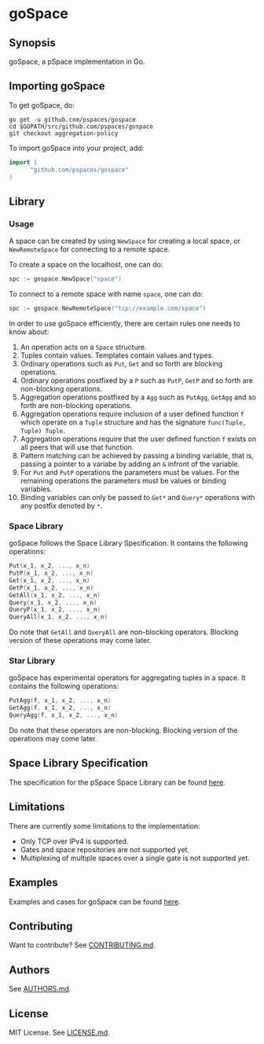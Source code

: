 # goSpace

## Synopsis
goSpace, a pSpace implementation in Go.

## Importing goSpace
To get goSpace, do:

```terminal
go get -u github.com/pspaces/gospace
cd $GOPATH/src/github.com/pspaces/gospace
git checkout aggregation-policy
```
To import goSpace into your project, add:

```go
import (
      "github.com/pspaces/gospace"
)
```

## Library

### Usage
A space can be created by using `NewSpace` for creating a local space, or `NewRemoteSpace` for connecting to a remote space.

To create a space on the localhost, one can do:

```go
spc := gospace.NewSpace("space")
```

To connect to a remote space with name `space`, one can do:

```go
spc := gospace.NewRemoteSpace("tcp://example.com/space")
```

In order to use goSpace efficiently, there are certain rules one needs to know about:

   1. An operation acts on a `Space` structure.
   2. Tuples contain values. Templates contain values and types.
   3. Ordinary operations such as `Put`, `Get` and so forth are blocking operations.
   4. Ordinary operations postfixed by a `P` such as `PutP`, `GetP` and so forth are non-blocking operations.
   5. Aggregation operations postfixed by a `Agg` such as `PutAgg`, `GetAgg` and so forth are non-blocking operations.
   6. Aggregation operations require inclusion of a user defined function `f` which operate on a `Tuple` structure and has the signature `func(Tuple, Tuple) Tuple`.
   7. Aggregation operations require that the user defined function `f` exists on all peers that will use that function.
   8. Pattern matching can be achieved by passing a binding variable, that is, passing a pointer to a variabe by adding an `&` infront of the variable.
   9. For `Put` and `PutP` operations the parameters must be values. For the remaining operations the parameters must be values or binding variables.
  10. Binding variables can only be passed to `Get*` and `Query*` operations with any postfix denoted by `*`.

### Space Library
goSpace follows the Space Library Specification. It contains the following operations:

```go
Put(x_1, x_2, ..., x_n)
PutP(x_1, x_2, ..., x_n)
Get(x_1, x_2, ..., x_n)
GetP(x_1, x_2, ..., x_n)
GetAll(x_1, x_2, ..., x_n)
Query(x_1, x_2, ..., x_n)
QueryP(x_1, x_2, ..., x_n)
QueryAll(x_1, x_2, ..., x_n)
```
Do note that `GetAll` and `QueryAll` are non-blocking operators. Blocking version of these operations may come later.

### Star Library
goSpace has experimental operators for aggregating tuples in a space. It contains the following operations:

```go
PutAgg(f, x_1, x_2, ..., x_n)
GetAgg(f, x_1, x_2, ..., x_n)
QueryAgg(f, x_1, x_2, ..., x_n)
```
Do note that these operators are non-blocking. Blocking version of the operations may come later.

## Space Library Specification
The specification for the pSpace Space Library can be found [here](https://github.com/pspaces/Programming-with-Spaces/blob/master/guide.md).

## Limitations
There are currently some limitations to the implementation:
 - Only TCP over IPv4 is supported.
 - Gates and space repositories are not supported yet.
 - Multiplexing of multiple spaces over a single gate is not supported yet.

## Examples
Examples and cases for goSpace can be found [here](https://github.com/pspaces/gospace-examples).

## Contributing
Want to contribute? See [CONTRIBUTING.md](https://github.com/pspaces/gospace/blob/master/CONTRIBUTING.md).

## Authors
See [AUTHORS.md](https://github.com/pspaces/gospace/blob/master/AUTHORS.md).

## License
MIT License. See [LICENSE.md](https://github.com/pspaces/gospace/blob/master/LICENSE.md).
